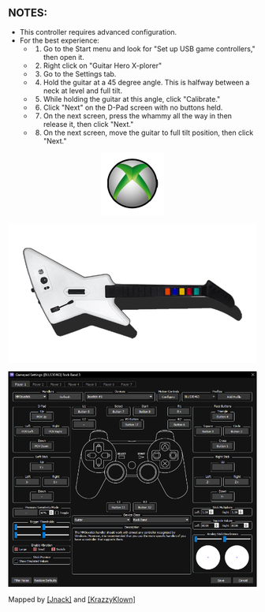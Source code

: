 ## NOTES:

* This controller requires advanced configuration.
* For the best experience:
	* 1. Go to the Start menu and look for "Set up USB game controllers," then open it.
	* 2. Right click on "Guitar Hero X-plorer"
	* 3. Go to the Settings tab.
	* 4. Hold the guitar at a 45 degree angle. This is halfway between a neck at level and full tilt.
	* 5. While holding the guitar at this angle, click "Calibrate."
	* 6. Click "Next" on the D-Pad screen with no buttons held.
	* 7. On the next screen, press the whammy all the way in then release it, then click "Next."
	* 8. On the next screen, move the guitar to full tilt position, then click "Next."

<div align="center">

![Platform](platform.png "Platform") 

![Controller](controller.png "Controller") 

![Mapping](mapping.png "Mapping") 

</div>


Mapped by [[Jnack]](https://www.youtube.com/@jnackmclain) and [[KrazzyKlown]](https://www.youtube.com/@KrazzyKlown)